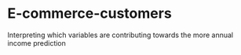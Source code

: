 # E-commerce-customers
Interpreting which variables are contributing towards the more annual income prediction
